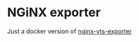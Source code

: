 # NGiNX exporter

Just a docker version of [nginx-vts-exporter](https://github.com/hnlq715/nginx-vts-exporter)
